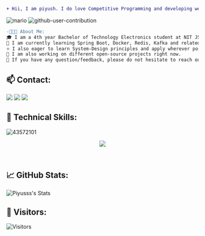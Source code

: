 ```diff
+ Hii, I am piyush. I do love Competitive Programming and developing web-applications as well.
```
![mario](https://github.com/user-attachments/assets/7f15872b-0eb6-41d3-a181-5807b938481f)
![github-user-contribution](https://github.com/user-attachments/assets/8300b12b-170c-4d4f-9d09-3aefd8974ee6)

```diff
-👨🏻‍💻 About Me:
🎓 I am a 4th year Bachelor of Technology Electronics student at NIT JSR.
🌱 I am currently learning Spring Boot, Docker, Redis, Kafka and related technologies.
⭐ I also eager to learn System-Design principles and apply wherever possible.
🔭 I am also working on different open-source projects right now.
💬 If you have any question/feedback, please do not hesitate to reach out to me!
```

## :mailbox: Contact:
<p align="center">

[<img src="https://cdn2.iconfinder.com/data/icons/colorful-guache-social-media-logos-1/159/social-media_gmail-64.png"/>](mailto:piyushraj.code@gmail.com)
[<img target="_blank" src="https://cdn4.iconfinder.com/data/icons/colorful-guache-social-media-logos-1/159/social-media_linkedin-64.png"/>](https://linkedin.com/in/piyush-raj-74211825b)
[<img target="_blank" src="https://cdn2.iconfinder.com/data/icons/colorful-guache-social-media-logos-1/155/social-media_twitter-64.png"/>](https://x.com/piy777sus)
</p>

## 💼 Technical Skills:
![43572101](https://github.com/user-attachments/assets/8e4b7be1-d670-4e67-8ad1-d96aaa678849)

<p align="center">
  <a href="https://skillicons.dev">
    <img src="https://skillicons.dev/icons?i=git,github,vscode,js,kotlin,mongodb,html,ts,npm,visualstudio,react,replit,py,pr,postman" />
  </a>
</p>

<br>

## 📈 GitHub Stats:
![Piyusss's Stats](https://github-readme-stats.vercel.app/api?username=Piyusss&theme=dracula&show_icons=true&hide_border=false&count_private=false)


## 👀 Visitors:
<!-- ![Visitors](https://profile-counter.glitch.me/importlogic/count.svg) -->
![Visitors](https://moe-counter.glitch.me/get/@Piyusss?theme=rule34)
